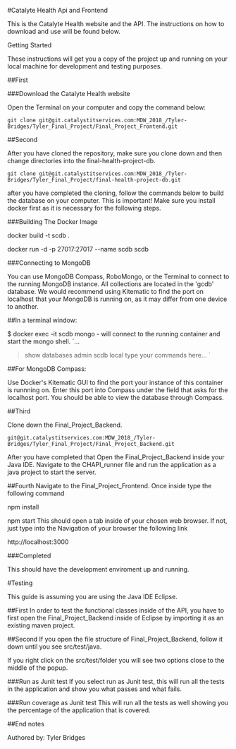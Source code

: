 #Catalyte Health Api and Frontend

This is the Catalyte Health website and the API. The instructions on how to download and use will be found below.


Getting Started

These instructions will get you a copy of the project up and running on your local
machine for development and testing purposes.

##First

###Download the Catalyte Health website

Open the Terminal on your computer and copy the command below:

`git clone git@git.catalystitservices.com:MDW_2018_/Tyler-Bridges/Tyler_Final_Project/Final_Project_Frontend.git`

##Second

After you have cloned the repository, make sure you clone down and then change directories
into the final-health-project-db.

`git clone git@git.catalystitservices.com:MDW_2018_/Tyler-Bridges/Tyler_Final_Project/final-health-project-db.git`

after you have completed the cloning,  follow the commands below to build the database
on your computer. This is important! Make sure you install docker first as it is necessary for 
the following steps.


###Building The Docker Image

docker build -t scdb .            

docker run -d -p 27017:27017 --name scdb scdb        

###Connecting to MongoDB

You can use MongoDB Compass, RoboMongo, or the Terminal to connect to the
running MongoDB instance. All collections are located in the 'gcdb' database.
We would recommend using Kitematic to find the port on localhost that your
MongoDB is running on, as it may differ from one device to another.

##In a terminal window:

$ docker exec -it scdb mongo - will connect to the running container and start the mongo shell.
`...
> show databases
    admin
    scdb
    local
> type your commands here...
`

##For MongoDB Compass:

Use Docker's Kitematic GUI to find the port your instance of this container
is runnning on. Enter this port into Compass under the field that asks for the
localhost port. You should be able to view the database through Compass.

##Third 

Clone down the Final_Project_Backend.

`git@git.catalystitservices.com:MDW_2018_/Tyler-Bridges/Tyler_Final_Project/Final_Project_Backend.git`

After you have completed that Open the Final_Project_Backend inside your Java IDE. Navigate
 to the CHAPI_runner file and run the application as a java project to start the server.

##Fourth
Navigate to the Final_Project_Frontend. Once inside type the following command

npm install

npm start
This should open a tab inside of your chosen web browser.
If not, just type into the Navigation of your browser the following link

http://localhost:3000


###Completed

This should have the development enviroment up and running.



#Testing

This guide is assuming you are using the Java IDE Eclipse.

##First
In order to test the functional classes inside of the API, you have to first open the Final_Project_Backend inside of Eclipse by importing it as an existing maven project.

##Second
If you open the file structure of Final_Project_Backend, follow it down until you see src/test/java.

If you right click on the src/test/folder you will see two options close to the middle of the popup.

###Run as Junit test
If you select run as Junit test, this will run all the tests in the application and show you what passes and what fails.

###Run coverage as Junit test
This will run all the tests as well showing you the percentage of the application that is covered. 


##End notes

Authored by: Tyler Bridges